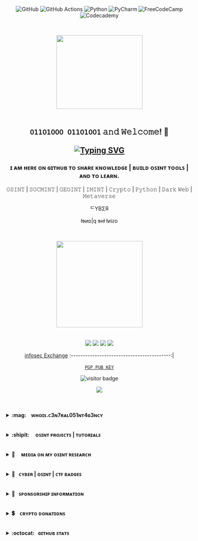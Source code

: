<div align="center">

![GitHub](https://img.shields.io/badge/github-purple.svg?style=for-the-badge&logo=github&logoColor=green)
![GitHub Actions](https://img.shields.io/badge/github%20actions-purple.svg?style=for-the-badge&logo=githubactions&logoColor=green)
![Python](https://img.shields.io/badge/python-purple?style=for-the-badge&logo=python&logoColor=green)
![PyCharm](https://img.shields.io/badge/pycharm-purple?style=for-the-badge&logo=pycharm&logoColor=green&color=purple&labelColor=purple)
![FreeCodeCamp](https://img.shields.io/badge/Freecodecamp-purple.svg?&style=for-the-badge&logo=freecodecamp&logoColor=green)
![Codecademy](https://img.shields.io/badge/Codecademy-purple?style=for-the-badge&logo=codecademy&logoColor=green)
</div>

<br>
<p align="center"> <img width="233" height="199" src="https://user-images.githubusercontent.com/104733166/178179420-ceaba002-11fe-41f5-98e8-1942321903c6.gif"/>
<br>
<br>

## <p align="center"> ```𝟢𝟣𝟣𝟢𝟣𝟢𝟢𝟢 𝟢𝟣𝟣𝟢𝟣𝟢𝟢𝟣``` 𝚊𝚗𝚍 𝚆𝚎𝚕𝚌𝚘𝚖𝚎! 👋 <br> <br> [![Typing SVG](https://readme-typing-svg.herokuapp.com?font=Goldman&size=21&duration=3333&pause=333&color=00F72B&background=000000&vCenter=true&multiline=true&width=433&height=133&lines=%24+whoami;C3n7ral051nt4gency.;%5Baka+OSINT+Tactical%5D%F0%9F%93%A1)](https://git.io/typing-svg)</p>

###  <p align="center"> ɪ ᴀᴍ ʜᴇʀᴇ ᴏɴ ɢɪᴛʜᴜʙ ᴛᴏ ꜱʜᴀʀᴇ ᴋɴᴏᴡʟᴇᴅɢᴇ | ʙᴜɪʟᴅ ᴏꜱɪɴᴛ ᴛᴏᴏʟꜱ | ᴀɴᴅ ᴛᴏ ʟᴇᴀʀɴ. </p>    

<p align="center"> 𝙾𝚂𝙸𝙽𝚃 | 𝚂𝙾𝙲𝙼𝙸𝙽𝚃 | 𝙶𝙴𝙾𝙸𝙽𝚃 | 𝙸𝙼𝙸𝙽𝚃 | 𝙲𝚛𝚢𝚙𝚝𝚘 | 𝙿𝚢𝚝𝚑𝚘𝚗 | 𝙳𝚊𝚛𝚔 𝚆𝚎𝚋 | 𝙼𝚎𝚝𝚊𝚟𝚎𝚛𝚜𝚎 </p>
<p align="center">ᄃYBΣЯ</p>
<p align="center">ƚɘᴎɒ|q ɘʜƚ ƚᴎiꙅo</p>
<br>

<p align="center"> <img width="233" height="233" src="https://user-images.githubusercontent.com/104733166/187543867-773fe7a1-093c-4dd9-9029-a84fae9ddc99.gif"/>
      

<br>
      
<br>
      
<p align="center">
<a href="https://keybase.io/osint_intel"><img src="https://img.shields.io/keybase/pgp/osint_intel?label=Keybase&logo=Keybase&logoColor=black&style=for-the-badge&color=purple"/></a>
<a href="https://twitter.com/OSINT_Tactical"><img src="https://img.shields.io/twitter/follow/OSINT_Tactical?label=%40OSINT_Tactical&logo=Twitter&logoColor=black&style=for-the-badge&color=purple"/></a>
<a href="https://www.reddit.com/user/OSINT_Tactical"><img src="https://img.shields.io/reddit/user-karma/combined/OSINT_Tactical?style=for-the-badge&color=purple&logoColor=purple"/></a>
<a href="https://github.com/C3n7ral051nt4g3ncy"><img src="https://img.shields.io/github/followers/C3n7ral051nt4g3ncy?label=C3n7ral051nt4g3ncy&logo=Github&style=for-the-badge&color=purple&logoColor=black"/></a></p>

<div align="center">

[infosec Exchange](https://infosec.exchange/web/@C3n7ral051nt4g3ncy)
:------------------------------------------:|



</div>
            
</div>




</div>

<p align="center"><a href="https://keybase.io/osint_intel/pgp_keys.asc"><code>PGP PUB KEY</code></a> </p>
<p align="center"><img src="https://visitor-badge.glitch.me/badge?page_id=C3n7ral051nt4g3ncy&left_color=blue&right_color=purple" alt="visitor badge"/>
<p align="center"><img src="https://github-readme-stats.vercel.app/api?username=C3n7ral051nt4g3ncy&show_icons=true&theme=ocean_dark" width="433"></p>

      
</p>

<br>

<br>

<!-- Whois.COA -->
<details>
<summary><b> :mag:&nbsp; &nbsp; ᴡʜᴏɪꜱ.ᴄ3ɴ7ʀᴀʟ051ɴᴛ4ɢ3ɴᴄʏ &nbsp;&nbsp;&nbsp;</b></summary><p>
<img align="right" width="99" height="99"  src="https://user-images.githubusercontent.com/104733166/166296936-0dd0d432-4d6a-42ab-9000-189cebfbceff.png" />
      
<blockquote>
      
$ 𝚠𝚑𝚘𝚊𝚖𝚒
  
<br><ul style="list-style-type:disc;">
<li>:fire: Passionate about: OSINT | SOCMINT | IMINT | GEOINT | HUMINT | CYBER | DARK WEB | CRYPTOCURRENCY | PYTHON | OPSEC :lock: </li>
<li>👨‍🏫 OSINT Trainer <a href=https://github.com/TacticalOsintAcademy>@Tactical OSINT Academy</a></li>
<li>🏴 The OSINTion Black Badge </li>
<li>🪙 x2 times Trace Labs Silver Badge Award</li>
<li>👾 Hacktoria Community Member | Ⓗ Hacktoria CTF Team Captain
<li>👨‍💻 Creator of <a href=https://github.com/C3n7ral051nt4g3ncy/Masto>Masto<a> 🐘
<li>🗃️ Archiver at <a href=https://archive.org/>The Internet Archive</a> (Wayback Machine)
<li>✍️ Project WhatsMyName 2nd top contributor (WMN is an OSINT Tool for username enumeration ): https://whatsmyname.app (GitHub: https://github.com/WebBreacher/WhatsMyName)
<br>
<br>
<li>🥇1st place in the OSINT GAMES CTF TENET | 2022: created by <a href=https://github.com/WebBreacher> @WebBreacher</a></li>
<li>🥇1st place in the Hacktoria OSINT CTF | Downtown Murderer 2022
<li>🥇1st place in the CTF OSINT Bleuet de France 2022 (AEGE War School and ONACVG/Bleuet de France , French Ministry of Defense)
<li>🥈2nd place - Silver Badge Award in the Trace Labs OSINT Search Party CTF 2022.11 | OSE (Operation Safe Escape)</li>
<li>🥈2nd place - Silver Badge Award in the Trace Labs OSINT Search Party CTF 2022.03</li>
<li>🥈2nd Place Hacktoria CTF OP Galaxios 2022</li>
<li>🥉3rd Place MilOsint CTF | 2021 </li>
<li>🥉3rd Place in the Stranger Case OSINT CTF organised by Esna Bretagne and Esn'Hack ./CTF partnership with DGA (French Government Defense procurement and technology agency), Airbus Cybersecurity, Diateam & Apixit | 2022</li>
<br>
<li> One of 9 out of +700 to fully complete the <a href=https://samplectf.com> SampleCTF</a>
<li> 6th place HEXA OSINT CTF 2021 Team OSINT-B33R [Sopra Steria and La Fabrique Défense, French Ministry of Defense]</li>
<li> Participated in the 2022 DefCon https://defcon.org Trace Labs OSINT CTF, Las Vegas, USA (7th Place with The Osint Unit)
<li> Participated Solo in the RACTF - Digital Overdose 2022 Conference CTF (Teams of 4 players), 27th place out of over 450 teams</li>
<li> Featured in <a href=https://sector035.nl/articles/2022-35>Week in OSINT 2022-35</a> by <a href=https://twitter.com/Sector035>@Sector035</a> [Archived on WayBack Machine] <a/></li>
<li> Featured again in relation to Masto OSINT tool in <a href=https://sector035.nl/articles/2022-45>Week in OSINT 2022-45</a> [Archived on WayBack Machine] <a/></li>
<li> Mentioned in the resources of <a href=https://github.com/WebBreacher> @WebBreacher</a> at the 2022 DEFCON30 | Recon Village: 
 <a href=https://reconvillage.org/talks/#talk-1> The Future of Collecting Data from the Past: OSINT Now and Beyond</a> (Resource: OSINT Inception)[Archived on WayBack Machine] <a/></li>
<li> OSINT-FR Hall of Fame: <a href=https://osintfr.com/en/our-osinters-are-talented>Talented OSINTers</a> [Archived on WayBack Machine] </a></li>
<li> Featured in the <a href=https://www.osint-jobs.com>OSINT Jobs newsletter - This Week's OSINT Tips and Tricks</a>
<li> Facial Recognition work was presented at the <a href=https://user-images.githubusercontent.com/104733166/203194889-b04994b2-1357-4a2a-9f73-e2ba0c87b238.png> RootedCON 2022 in Madrid</a>

</ul>  
</blockquote>
  
</p>
</details>
  
<br>  
  
<br>

<!-- OSINT Projects -->
<details>
<summary><b>:shipit: &nbsp; &nbsp; ᴏꜱɪɴᴛ ᴘʀᴏᴊᴇᴄᴛꜱ | ᴛᴜᴛᴏʀɪᴀʟꜱ &nbsp;&nbsp;&nbsp; </b></summary>
<p>
      
<!-- OSINT-PROJECT-LIST:START -->
- [OSINT INCEPTION 🚀 - A start.me page of the best OSINT start.me projects](https://start.me/p/Pwy0X4/osint-inception)
- Project OSINT inception is used by [SMART - Start Me Aggregated Resource Tool](https://smart.myosint.training)
- [OSINT INCEPTION GITHUB 🏢 - Project Links](https://github.com/C3n7ral051nt4g3ncy/OSINT_Inception-links)
- [GOOGLE CSE 🇬 - Google Custom Search Engine of the top start.me resources](https://start.me/p/Pwy0X4/osint-inception)
- [FACIAL RECOGNITION 👤 - Tracking Military personnel with facial recognition](https://twitter.com/OSINT_Tactical/status/1498694266754899978)
- [OSINT BOOKMARKLETS 🏷️ - Semi-Automated Faster Searches](https://github.com/C3n7ral051nt4g3ncy/OSINT-Bookmarklets)
- [Protintelligence 🐍 - Python Tool (3 out of 7 modules forked from ProtOSINT)](https://github.com/C3n7ral051nt4g3ncy/Prot1ntelligence)
- [W3b0s1nt (WebOSINT) 🐍  - Python Tool](https://github.com/C3n7ral051nt4g3ncy/webosint)
- [WhatsMyName-Python 🐍 - Unofficial WMN Python Script I made for myself](https://github.com/C3n7ral051nt4g3ncy/WhatsMyName-Python)
- [Masto OSINT Tool 🐍 - Python tool to gather information on Mastodon users and instances](https://github.com/C3n7ral051nt4g3ncy/Masto)
- [Tutorial 📚] [- cURL for OSINT](https://github.com/C3n7ral051nt4g3ncy/cURL_for_OSINT)
- [Tutorial 📚] [- Obsidian | Made 2 templates](https://github.com/C3n7ral051nt4g3ncy/Obsidian)
- [Tutorial 📚] [- Using a Virtual Environment for OSINT Python tools](https://github.com/C3n7ral051nt4g3ncy/python_virtual_environment)

<br>

:octocat: **GitHub Code | Projects contributions:** 
- [Obsidian OSINT Templates](https://github.com/WebBreacher/obsidian-osint-templates) in collaboration with [@WebBreacher](https://github.com/WebBreacher)
- [https://whatsmyname.app OSINT Tool](https://github.com/WebBreacher/WhatsMyName) created by [@WebBreacher](https://github.com/WebBreacher)
- [OSINT Stuff Tool Collection](https://github.com/cipher387/osint_stuff_tool_collection) created by [@cipher387](https://github.com/cipher387)
- [Twayback Python OSINT Tool](https://github.com/Mennaruuk/twayback) by [@Mennaruuk](https://github.com/Mennaruuk)
- [Maigret OSINT Tool](https://github.com/soxoj/maigret) by [@Soxoj](https://github.com/soxoj)
      
<!-- OSINT-PROJECT-LIST:END --></p> 
      
</details>

<br>

<!-- Media --> <br>
<details>
<summary><b>📰 &nbsp; &nbsp; ᴍᴇᴅɪᴀ ᴏɴ ᴍʏ ᴏꜱɪɴᴛ ʀᴇꜱᴇᴀʀᴄʜ &nbsp;&nbsp;&nbsp;  </b></summary>
<p>

<br>
      
<br>
      
<!--MEDIA:START-->
      
*`The articles below have been archived, in case one of them is not accessible, grab the link and put it through The Internet Archive (WayBack Machine)` 
     
- <a href="https://www.wired.com/story/facial-recognition-identify-russian-soldiers"> WIRED: Online Sleuths Are Using Face Recognition to ID Russian Soldiers 🇺🇸</a>
      
- <a href="https://www.washingtonexaminer.com/news/identities-of-russian-soldiers-revealed-through-facial-recognition-technology"> Washington Examiner Article 🇺🇸</a>
      
- <a href="https://www.nextinpact.com/article/68616/la-reconnaissance-faciale-pour-combattre-guerre-en-ukraine"> La Reconnaissance Faciale pour combattre la guerre en Ukraine/ French Article writen by @ManHack 🇫🇷 <a/>
      
- <a href="https://www.abc.es/economia/abci-inteligencia-artificial-tambien-entra-combate-guerra-ucrania-202203140205_noticia.html"> Spanish Article 🇪🇸</a>
      
- <a href="https://as.com/diarioas/2022/03/06/actualidad/1646582802_197827.html"> Spanish Article 🇪🇸</a>
      
- <a href="https://www.niusdiario.es/ciencia-y-tecnologia/tecnologia/inteligencia-militar-alcance-prolifera-invasion-osint_18_3291497041.html"> Spanish Article 🇪🇸</a>
  
- <a href="https://news.sina.cn/gn/2022-03-28/detail-imcwiwss8541952.d.html"> Chinese article 🇨🇳 <a/>

- <a href="https://technews.tw/2022/03/21/ai-in-war/"> Featured in Tech News: Taiwan 🇹🇼 <a/>

- [Comments](https://user-images.githubusercontent.com/104733166/172185332-1d02ccdb-07c3-418d-bf94-bfbd9ca1f3aa.png) about my project: [OSINT INCEPTION](https://start.me/p/Pwy0X4/osint-inception) by [**start.me**](https://start.me) 🇳🇱
      
<br>  

<!--MEDIA:END-->
      
</p>
</details>
      
<br>
      
<br>
      

<!-- Badges & CTF Events -->
<details>
<summary><b> 🔖 &nbsp; ᴄʏʙᴇʀ | ᴏꜱɪɴᴛ | ᴄᴛꜰ ʙᴀᴅɢᴇꜱ &nbsp;&nbsp;&nbsp; </b></summary>
<p>
      
<br>
 
      
🖱️`click on images to enlarge` 
      
<br>
<br>

<div align="center">
TryHackMe Stats | Badges :

<br>
      
![C3n7ral051nt4g3ncy's tryhackme stats](https://github.com/C3n7ral051nt4g3ncy/C3n7ral051nt4g3ncy/blob/main/assets/thm_propic.png)<br>

</div>

<br>
      

<div align="center">

OhSINT                     |  Sakura 
:-------------------------:|:-------------------------:
<img width="90" height="90" src="https://user-images.githubusercontent.com/104733166/201360247-94ac6931-59e0-423d-af24-bacef3987a70.svg"/>  |  <img width="77" height="77" src="https://user-images.githubusercontent.com/104733166/201470172-f0b5be6b-041b-4d42-99d4-aa4dd551638b.png"/>

   

</div>

<p align="center">

     🏴‍☠️ TryHackMe Top 9% | Username: 5uch4N00b 
   
<br>
<br>
      
<p align="center"><img width="233" height="233" src="https://user-images.githubusercontent.com/104733166/199259981-dde8bb01-3c14-426b-ade0-ed783f23d5e1.png"/><br>
      
    🦸‍♂️ Hacktoria OSINT CTF Team Cpt. (https://hacktoria.com)

      
<br>   
<p align="center"><img width="233" height="133" src="https://user-images.githubusercontent.com/104733166/177000301-2a92c2b8-f067-4280-a108-f885c2544a6e.png"/><br>
      

  
    🥇1st Place OSINT GAMES CTF TENET (https://osintgames.ctfd.io)
      
      

      
<br>       
<br>      
<br>
<br> 
<p align="center"><img width="233" height="133" src="https://user-images.githubusercontent.com/104733166/170401991-de18e6f1-840e-474c-8b3c-ae41c53e00a0.png"/><br>
      
[Verify CTF result: certificate.pdf](https://github.com/C3n7ral051nt4g3ncy/C3n7ral051nt4g3ncy/files/8792343/certificate-downtown-murderer-coa.pdf) 



      
  
    🥇1st Place Hacktoria OSINT CTF (Downtown Murderer)
      
<br>
<br>

<br>
      
<p align=center> <img width="99" src="https://user-images.githubusercontent.com/104733166/170846281-0d6df82a-da15-4340-8df9-d4ea1be34e8d.png">
<p align="center"> <img width="233" height="133" src="https://user-images.githubusercontent.com/104733166/167261528-39616f95-1ab9-40bb-90be-ce2f7a648696.png"/>
      
[Bleuet de France OSINT CTF Gold Badge 2022 Verification on Badgr](https://eu.badgr.com/public/assertions/NrU39miXR5qMoH7ydn5C6A)
      
   
    🥇1st Place OSINT CTF Bleuet de France 🇫🇷 CTF organized by AEGE War School 
      In partnership with French Gov Agency ONACVG [National Office of Veterans and War Victims] & Bleuet de France
      

<br>
<br> 

<br> 
      
<p align="center"> <img width="99" height="99" src="https://user-images.githubusercontent.com/104733166/166777077-d96c51cb-4038-456f-8ff2-d5209596c655.png"/>

     🏴The OSINTion Black Badge/ issued by Joe Gray 
      [Verifications can be made with The OSINTion https://www.theosintion.com]
<br>
<br>

<br>
      
<p align="center"> <img width="99" height="99" src="https://user-images.githubusercontent.com/104733166/166788919-07ff450c-c35c-4171-88b1-de93b651fc32.png"/><br>
      
 [Trace Labs Badge Verification on Badgr](https://ca.badgr.com/public/assertions/hF52Zd4aTRW-r-YUf03Qww)    

      
     🥈2nd Place Trace Labs [Silver Badge] 
      Global OSINT Search Party CTF 2022-03 [Team CageyBees 🐝🐝]
<br>
<br> 
 

      
<p align="center"> <img width="99" height="99"src="https://user-images.githubusercontent.com/104733166/204590452-8abe8db6-8bee-45df-909c-ed8d16341dd0.png"> 
  
<img width="233" height="133" src="https://user-images.githubusercontent.com/104733166/198859824-8f715ef1-d9a1-465e-b8cb-41e1997a53d8.png"> 

 [Trace Labs Badge Verification on Badgr](https://ca.badgr.com/public/assertions/Tf-Am6MnQ4SQ15aoxykX2A)  
      
     🥈2nd Place Trace Labs [Silver Badge] 
      Global OSINT Search Party CTF 2022-11 | OSE: Operation Safe Escape [Team Hacktoria]
      
<br>
<br>
      
<br>

      
<p align="center"> <img width="233" height="60" src="https://user-images.githubusercontent.com/104733166/170407320-b437c34c-2ed3-445e-8b8b-8e57a646c918.png">
        
<br>
<br>

<br>

      
     🥇1st Place Hacktoria OSINT CTF (Downtown Murderer)
     🥈2nd Place Hacktoria CTF Operation Galaxios
      CTF Events completion Badges [Operations: Downtown Murderer/ Warthog / Galaxios / Runner / Brutus]
      
<br>
<br> 

<br>

<p align="center">
<img width="133" src="https://user-images.githubusercontent.com/104733166/188336076-1d129dba-a926-4701-a1cb-91fe4a75bb1d.png"/>
<img width="133" src="https://user-images.githubusercontent.com/104733166/188336246-27e78bd9-5e0c-4aac-a6a1-4d6bed8822e6.png"/>
<img width="133" src="https://user-images.githubusercontent.com/104733166/188336262-66682e67-6849-43f7-9e50-5346b34b75f0.png"/>
<img width="133" src="https://user-images.githubusercontent.com/104733166/188336276-eb2c68d5-4eff-4dcd-9fc5-7a0ff7a597c1.png"/> 
<img width="133" src="https://user-images.githubusercontent.com/104733166/189050790-92ff9f36-59cf-4ab3-b778-252eef1a18a5.png"/>
<img width="133" src="https://user-images.githubusercontent.com/104733166/190496775-7e940804-9285-44d2-9008-e90aa3002567.png"/>
<img width="133" src="https://user-images.githubusercontent.com/104733166/191045000-1e28fff5-f3ba-42d6-88d3-8697230d5f95.png"/></p>

      Tiberian Order and HACKTORIA Contract Cards for solved CTF events
      


         
<br>
<br> 

<br>
      
      
<p align="center"> <img width="233" height="133" src="https://user-images.githubusercontent.com/104733166/168922467-a52a28d7-b15e-4b3f-9587-24895df9adec.png"/>

     
     🥉3rd Place in the Stranger Case OSINT CTF on the Team 呪術廻戦 (JuJutsu Kaisen).
      CTF organised by Esna Bretagne & Esn'Hack, with parterships with the DGA (French Gov Defence procurement and technology agency), Airbus     
      Cybersecurity, Apixit, Diateam.
      
      
<br>
<br>   

<br>
      
<p align="center"> <img width="233" height="133" src="https://user-images.githubusercontent.com/104733166/166848280-3dca2418-dcb0-4bfe-9ff7-370d8e782d90.png"/>

      
      🥉3rd Place in the MilOsintCTF [Military Themed OSINT CTF]
      
<br>
<br>   

<br>

<p align="center"> <img width="99" height="99" src="https://user-images.githubusercontent.com/104733166/194293248-549d365f-1801-469b-adc5-f8ac2ad1c121.png"/>

[SAMPLECTF Completion October 2022 Verification on Badgr](https://au.badgr.com/public/assertions/kogBwaq7TTKXVojoeengJQ)
      
      1 of 9 competitors out of +700 people to fully complete the SAMPLECTF made by @WebNoser
      
<br>
      
</p>
</details>
      
<br>
      
<br>

<!-- Sponsorship  -->
<details>
<summary><b>🤝 &nbsp; ꜱᴘᴏɴꜱᴏʀꜱʜɪᴘ ɪɴꜰᴏʀᴍᴀᴛɪᴏɴ &nbsp;&nbsp;&nbsp; </b></summary>

<br>

If you sponsor me for my work that is done to help the OSINT and Cyber Community, you will get:

- A sponsorship badge displayed on your GitHub profile
- A shoutout on Twitter (+10K Followers)
- Your logo on the next OSINT Tool | Project,  with recognition for the sponsorship in writing with your company/website details

To move forward with the sponsorship: click [here](https://github.com/sponsors/C3n7ral051nt4g3ncy)

</p>
</details>

<br>

<br>
      

<!-- Cryptocurrency  -->
<details>
<summary><b>💲 &nbsp;&nbsp; ᴄʀʏᴘᴛᴏ ᴅᴏɴᴀᴛɪᴏɴꜱ  &nbsp;&nbsp;&nbsp; </b></summary>
<p>
<br>
<br>
         
     
|  Feel free to support my work with Crypto (BTC) ♡🙏| Scan QR Code for BTC Address |
|---|---|
| You can scan the QR online with https://webqr.com |bc1q66awg48m2hvdsrf62pvev78z3vkamav******
| <img src="https://img.shields.io/badge/Bitcoin-000000?style=for-the-badge&logo=bitcoin&logoColor=white"/> | <img width=160 src="https://user-images.githubusercontent.com/104733166/171052611-1f76b07c-832f-4a4a-9a0a-2f94595c28c9.png"> | 
| You can also support my work by buying me a coffee | https://ko-fi.com/tacticalintelanalyst <image width="33" src="https://user-images.githubusercontent.com/104733166/199971653-0985ea1a-534d-4e5a-a3e2-71af6ba4776a.png"/>


</p>
</details>
      
<br>  

<br>
      
<!-- Stats  -->
<details>
<summary><b>:octocat: &nbsp; ɢɪᴛʜᴜʙ ꜱᴛᴀᴛꜱ &nbsp;&nbsp;&nbsp; </b></summary>
<p>    
<br>
<br>

<p align="center"> <img src="https://github-profile-trophy.vercel.app/?username=C3n7ral051nt4g3ncy&theme=dracula">

<br>

<p align="center"><img width="66" src="https://user-images.githubusercontent.com/104733166/187053502-4155cb3f-e633-4a9f-9461-c3de0f53760b.png"></p>

<p align="center">
<img src="https://github-readme-stats.vercel.app/api?username=C3n7ral051nt4g3ncy&show_icons=true&theme=ocean_dark" width="433"></p>

<br>

<p align="center">
<img src="https://github-readme-streak-stats.herokuapp.com?user=C3n7ral051nt4g3ncy&theme=material-palenight" width="433"></p>

<br>

<p align="center">
<img src="https://github-readme-stats.vercel.app/api/top-langs/?username=C3n7ral051nt4g3ncy&theme=ocean_dark&include_all_commits=true&count_private=false&layout=compact" width="433"></p>

<br>

<p align="center"><img src="https://wakatime.com/share/@de14e947-18ae-4619-8175-1510bf69f10b/cbfa3b63-c82c-4717-836c-f2c7a405b95a.svg" width="433"></p>

<br>

<br>

<p align="center"> <code><img width="15%" src="https://www.vectorlogo.zone/logos/python/python-ar21.svg"></code> </p>

<br>
      
<p align="center">
<img src="https://github-readme-stats.vercel.app/api?username=C3n7ral051nt4g3ncy&show_icons=true&line_height=33&count_private=true&theme=merko" alt="C3n7ral051nt4g3ncy's GitHub Stats"/> <img src="https://github-readme-stats.vercel.app/api/top-langs/?username=C3n7ral051nt4g3ncy&&hide=cmake,javascript,html,css&langs_count=4&line_height=35&theme=merko" alt="C3n7ral051nt4g3ncy's Most Used Languages" /> </p>
      
      
<br>
<br>



      
<!---
C3n7ral051nt4g3ncy/C3n7ral051nt4g3ncy is a ✨ special ✨ repository because its `README.md` (this file) appears on your GitHub profile.
You can click the Preview link to take a look at your changes.
--->
      
